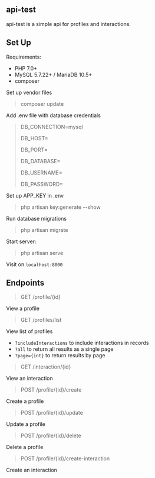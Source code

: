 ## api-test

api-test is a simple api for profiles and interactions.

## Set Up

Requirements:

- PHP 7.0+
- MySQL 5.7.22+ / MariaDB 10.5+
- composer

Set up vendor files

> composer update

Add .env file with database credentials

> DB_CONNECTION=mysql
>
> DB_HOST=
>
> DB_PORT=
>
> DB_DATABASE=
>
> DB_USERNAME=
>
> DB_PASSWORD=

Set up APP_KEY in .env

> php artisan key:generate --show

Run database migrations

> php artisan migrate

Start server:

> php artisan serve

Visit on `localhost:8000`

## Endpoints

> GET /profile/{id}

View a profile

> GET /profiles/list

View list of profiles

- `?includeInteractions` to include interactions in records
- `?all` to return all results as a single page
- `?page={int}` to return results by page

> GET /interaction/{id}

View an interaction

> POST /profile/{id}/create

Create a profile

> POST /profile/{id}/update

Update a profile

> POST /profile/{id}/delete

Delete a profile

> POST /profile/{id}/create-interaction

Create an interaction

